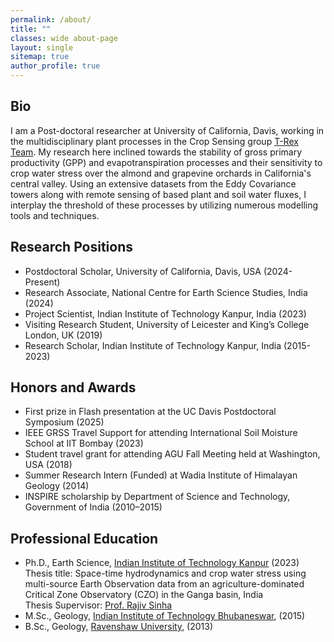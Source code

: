 ```yaml
---
permalink: /about/
title: ""
classes: wide about-page
layout: single
sitemap: true
author_profile: true
---
```

## Bio
I am a Post-doctoral researcher at University of California, Davis, working in the multidisciplinary plant processes in the Crop Sensing group [T-Rex Team](https://www.t-rexproject.com/meet-the-team). My research here inclined towards the stability of gross primary productivity (GPP) and evapotranspiration processes and their sensitivity to crop water stress over the almond and grapevine orchards in California's central valley. Using an extensive datasets from the Eddy Covariance towers along with remote sensing of based plant and soil water fluxes, I interplay the threshold of these processes by utilizing numerous modelling tools and techniques.

## Research Positions
- Postdoctoral Scholar, University of California, Davis, USA (2024-Present)
- Research Associate, National Centre for Earth Science Studies, India (2024)
- Project Scientist, Indian Institute of Technology Kanpur, India (2023)
- Visiting Research Student, University of Leicester and King’s College London, UK (2019)
- Research Scholar, Indian Institute of Technology Kanpur, India (2015-2023)

## Honors and Awards
- First prize in Flash presentation at the UC Davis Postdoctoral Symposium (2025)
- IEEE GRSS Travel Support for attending International Soil Moisture School at IIT Bombay (2023)
- Student travel grant for attending AGU Fall Meeting held at Washington, USA (2018)
- Summer Research Intern (Funded) at Wadia Institute of Himalayan Geology (2014)
- INSPIRE scholarship by Department of Science and Technology, Government of India (2010–2015)

## Professional Education
- Ph.D., Earth Science, [Indian Institute of Technology Kanpur](https://www.iitk.ac.in/) (2023) <br>
  Thesis title: Space-time hydrodynamics and crop water stress using multi-source Earth Observation data from an agriculture-dominated Critical Zone Observatory (CZO) in the Ganga basin, India <br>
  Thesis Supervisor: [Prof. Rajiv Sinha](https://home.iitk.ac.in/~rsinha/) 
- M.Sc., Geology,	[Indian Institute of Technology Bhubaneswar](https://www.iitbbs.ac.in/), (2015)
- B.Sc.,	Geology, [Ravenshaw University](https://ravenshawuniversity.ac.in/), (2013)
